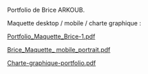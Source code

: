 Portfolio de Brice ARKOUB.


Maquette desktop / mobile / charte graphique :


[Portfolio_Maquette_Brice-1.pdf](https://github.com/user-attachments/files/16488830/Portfolio_Maquette_Brice-1.pdf)

[Brice_Maquette_ mobile_portrait.pdf](https://github.com/user-attachments/files/16488831/Brice_Maquette_.mobile_portrait.pdf)

[Charte-graphique-portfolio.pdf](https://github.com/user-attachments/files/16488955/Charte-graphique-portfolio.pdf)
